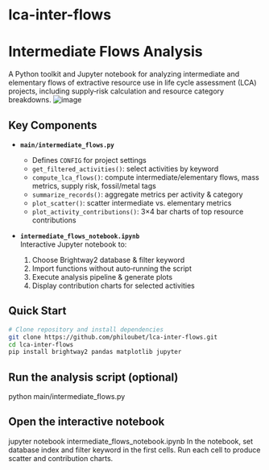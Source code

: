 # lca-inter-flows
# Intermediate Flows Analysis

A Python toolkit and Jupyter notebook for analyzing intermediate and elementary flows of extractive resource use in life cycle assessment (LCA) projects, including supply‐risk calculation and resource category breakdowns.
![image](https://github.com/user-attachments/assets/11db9cad-522f-4f3d-b1fb-68359cb6ab8c)


## Key Components

- **`main/intermediate_flows.py`**  
  - Defines `CONFIG` for project settings  
  - `get_filtered_activities()`: select activities by keyword  
  - `compute_lca_flows()`: compute intermediate/elementary flows, mass metrics, supply risk, fossil/metal tags  
  - `summarize_records()`: aggregate metrics per activity & category  
  - `plot_scatter()`: scatter intermediate vs. elementary metrics  
  - `plot_activity_contributions()`: 3×4 bar charts of top resource contributions  

- **`intermediate_flows_notebook.ipynb`**  
  Interactive Jupyter notebook to:  
  1. Choose Brightway2 database & filter keyword  
  2. Import functions without auto‐running the script  
  3. Execute analysis pipeline & generate plots  
  4. Display contribution charts for selected activities  

## Quick Start

```bash
# Clone repository and install dependencies
git clone https://github.com/philoubet/lca-inter-flows.git
cd lca-inter-flows
pip install brightway2 pandas matplotlib jupyter
```

## Run the analysis script (optional)
python main/intermediate_flows.py

## Open the interactive notebook
jupyter notebook intermediate_flows_notebook.ipynb
In the notebook, set database index and filter keyword in the first cells.
Run each cell to produce scatter and contribution charts.
